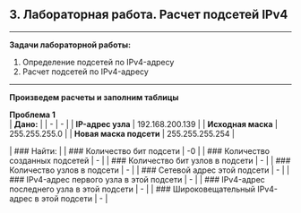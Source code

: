 ## 3. Лабораторная работа. Расчет подсетей IPv4
____

**Задачи лабораторной работы:**
1. Определение подсетей по IPv4-адресу
2. Расчет подсетей по IPv4-адресу
___

**Произведем расчеты и заполним таблицы**

**Проблема 1**\
| <td colspan="2">**Дано:**</td> |
| - | - |
| **IP-адрес узла**      | 192.168.200.139 |
| **Исходная маска**      | 255.255.255.0   |
| **Новая маска подсети** | 255.255.255.254 |

| ### Найти: |
| ### Количество бит подсети       | -0 |
| ### Количество созданных подсетей      | - |
| ### Количество бит узлов в подсети | - |
| ### Количество узлов в подсети | - |
| ### Сетевой адрес этой подсети | - |
| ### IPv4-адрес первого узла в этой подсети | - |
| ### IPv4-адрес последнего узла в этой подсети | - |
| ### Широковещательный IPv4-адрес в этой подсети | - |


